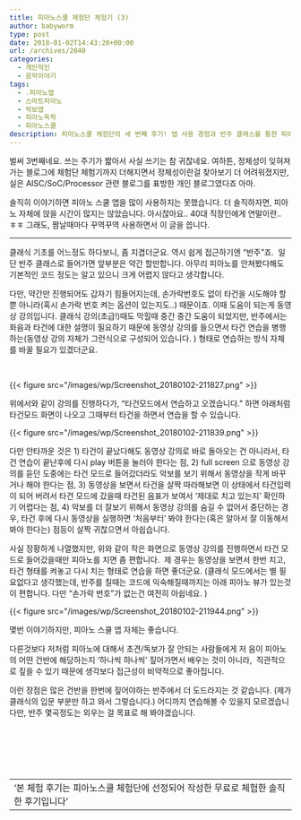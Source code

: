 ```yaml
---
title: 피아노스쿨 체험단 체험기 (3)
author: babyworm
type: post
date: 2018-01-02T14:43:28+00:00
url: /archives/2040
categories:
  - 개인적인
  - 음악이야기
tags:
  - .피아노앱
  - 스마트피아노
  - 악보앱
  - 피아노독학
  - 피아노스쿨
description: 피아노스쿨 체험단의 세 번째 후기! 앱 사용 경험과 반주 클래스를 통한 피아노 학습의 장단점을 공유합니다.
---
```

벌써 3번째네요. 쓰는 주기가 짧아서 사실 쓰기는 참 귀찮네요. 여하튼, 정체성이 잊혀져가는 블로그에 체험단 체험기까지 더해지면서 정체성이란걸 찾아보기 더 어려워졌지만, 실은 AISC/SoC/Processor 관련 블로그를 표방한 개인 블로그였다죠 아마.

솔직히 이야기하면 피아노 스쿨 앱을 많이 사용하지는 못했습니다. 더 솔직하자면, 피아노 자체에 앉을 시간이 많지는 않았습니다. 아시잖아요.. 40대 직장인에게 연말이란..  ㅎㅎ 그래도, 짬날때마다 꾸역꾸역 사용하면서 이 글을 씁니다.

* * *

클래식 기초를 어느정도 하다보니, 좀 지겹더군요. 역시 쉽게 접근하기엔 &#8220;반주&#8221;죠.  일단 반주 클래스로 들어가면 앞부분은 약간 할만합니다. 아무리 피아노를 안쳐봤다해도 기본적인 코드 정도는 알고 있으니 크게 어렵지 않다고 생각합니다.

다만, 약간만 진행되어도 갑자기 힘들어지는데, 손가락번호도 없이 타건을 시도해야 할 뿐 아니라(혹시 손가락 번호 켜는 옵션이 있는지도..) 때문이죠. 이때 도움이 되는게 동영상 강의입니다. 클래식 강의(초급!)때도 막힐때 중간 중간 도움이 되었지만, 반주에서는 화음과 타건에 대한 설명이 필요하기 때문에 동영상 강의를 들으면서 타건 연습을 병행하는(동영상 강의 자체가 그런식으로 구성되어 있습니다. ) 형태로 연습하는 방식 자체를 바꿀 필요가 있겠더군요.

&nbsp;

{{< figure src="/images/wp/Screenshot_20180102-211827.png" >}}


위에서와 같이 강의를 진행하다가, &#8220;타건모드에서 연습하고 오겠습니다.&#8221; 하면 아래처럼 타건모드 화면이 나오고 그때부터 타건을 하면서 연습을 할 수 있습니다.

{{< figure src="/images/wp/Screenshot_20180102-211839.png" >}}

다만 안타까운 것은 1) 타건이 끝났다해도 동영상 강의로 바로 돌아오는 건 아니라서, 타건 연습이 끝난후에 다시 play 버튼을 눌러야 한다는 점, 2) full screen 으로 동영상 강의를 듣던 도중에는 타건 모드로 들어갔더라도 악보를 보기 위해서 동영상을 작게 바꾸거나 해야 한다는 점, 3) 동영상을 보면서 타건을 살짝 따라해보면 이 상태에서 타건입력이 되어 버려서 타건 모드에 갔을때 타건된 음표가 보여서 &#8216;제대로 치고 있는지&#8217; 확인하기 어렵다는 점, 4) 악보를 더 잘보기 위해서 동영상 강의를 숨길 수 없어서 중단하는 경우, 타건 후에 다시 동영상을 실행하면 &#8216;처음부터&#8217; 봐야 한다는(혹은 알아서 잘 이동해서 봐야 한다는) 점등이 살짝 귀찮으면서 아쉽습니다.

사실 장황하게 나열했지만, 위와 같이 작은 화면으로 동영상 강의를 진행하면서 타건 모드로 들어갔을때만 피아노를 치면 좀 편합니다.  제 경우는 동영상을 보면서 한번 치고, 타건 형태를 켜놓고 다시 치는 형태로 연습을 하면 좋더군요. (클래식 모드에서는 별 필요없다고 생각했는데, 반주를 칠때는 코드에 익숙해질때까지는 아래 피아노 뷰가 있는것이 편합니다. 다만 &#8220;손가락 번호&#8221;가 없는건 여전히 아쉽네요. )

{{< figure src="/images/wp/Screenshot_20180102-211944.png" >}}

몇번 이야기하지만, 피아노 스쿨 앱 자체는 좋습니다.

다른것보다 저처럼 피아노에 대해서 초견/독보가 잘 안되는 사람들에게 저 음이 피아노의 어떤 건반에 해당하는지 &#8216;하나씩 하나씩&#8217; 짚어가면서 배우는 것이 아니라,  직관적으로 짚을 수 있기 때문에 생각보다 접근성이 비약적으로 좋아집니다.

이런 장점은 많은 건반을 한번에 짚어야하는 반주에서 더 도드라지는 것 같습니다. (제가 클래식의 입문 부분만 하고 와서 그렇습니다.) 어디까지 연습해볼 수 있을지 모르겠습니다만, 반주 몇곡정도는 외우는 걸 목표로 해 봐야겠습니다.

&nbsp;

&nbsp;

&nbsp;

<table class=" table table-hover" width="757">
  <tr>
    <td>
      ‘본 체험 후기는 피아노스쿨 체험단에 선정되어 작성한 무료로 체험한 솔직한 후기입니다’
    </td>
  </tr>
</table>

&nbsp;
